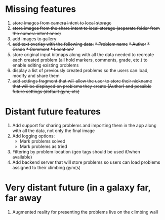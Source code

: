 # Missing features
1. ~~store images from camera intent to local storage~~
2. ~~store images from the share intent to local storage (separate folder from the camera intent ones)~~
3. ~~add images to gallery~~
4. ~~add text overlay with the following data:~~
	~~* Problem name~~
	~~* Author~~
	~~* Grade~~
	~~* Comment~~
	~~* Location?~~
5. store original input bitmaps along with all the data needed to recreate each created problem (all hold markers, comments, grade, etc.) to enable editing existing problems
6. display a list of previously created problems so the users can load, modify and share them
7. ~~add settings fragment that will allow the user to store their nickname that will be displayed on problems they create (Author) and possible future settings (default gym, etc)~~

# Distant future features
1. Add support for sharing problems and importing them in the app along with all the data, not only the final image
2. Add logging options:
	* Mark problems solved
	* Mark problems as tried
3. Filtering by problem location (geo tags should be used if/when available)
4. Add backend server that will store problems so users can load problems assigned to their climbing gym(s)

# Very distant future (in a galaxy far, far away
1. Augmented reality for presenting the problems live on the climbing wall
